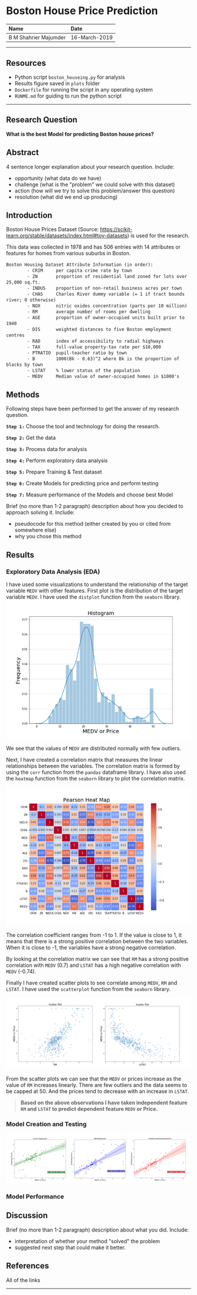 # Boston House Price Prediction

| Name | Date |
|:-------|:---------------|
| B M Shahrier Majumder | 16-March-2019 |

-----

## Resources

- Python script `boston_houseing.py` for analysis
- Results figure saved in `plots` folder
- `Dockerfile` for running the script in any operating system
- `RUNME.md` for guiding to run the python script

-----

## Research Question

**What is the best Model for predicting Boston house prices?**

## Abstract

4 sentence longer explanation about your research question. Include:

- opportunity (what data do we have)
- challenge (what is the "problem" we could solve with this dataset)
- action (how will we try to solve this problem/answer this question)
- resolution (what did we end up producing)

## Introduction

Boston House Prices Dataset (Source: https://scikit-learn.org/stable/datasets/index.html#toy-datasets) is used for the research.

This data was collected in 1978 and has 506 entries with 14 attributes or features for homes from various suburbs in Boston.

```
Boston Housing Dataset Attribute Information (in order):
        - CRIM     per capita crime rate by town
        - ZN       proportion of residential land zoned for lots over 25,000 sq.ft.
        - INDUS    proportion of non-retail business acres per town
        - CHAS     Charles River dummy variable (= 1 if tract bounds river; 0 otherwise)
        - NOX      nitric oxides concentration (parts per 10 million)
        - RM       average number of rooms per dwelling
        - AGE      proportion of owner-occupied units built prior to 1940
        - DIS      weighted distances to five Boston employment centres
        - RAD      index of accessibility to radial highways
        - TAX      full-value property-tax rate per $10,000
        - PTRATIO  pupil-teacher ratio by town
        - B        1000(Bk - 0.63)^2 where Bk is the proportion of blacks by town
        - LSTAT    % lower status of the population
        - MEDV     Median value of owner-occupied homes in $1000's
```

## Methods

Following steps have been performed to get the answer of my research question.

**`Step 1:`** Choose the tool and technology for doing the research.

**`Step 2:`** Get the data

**`Step 3:`** Process data for analysis

**`Step 4:`** Perform exploratory data analysis

**`Step 5:`** Prepare Training & Test dataset

**`Step 6:`** Create Models for predicting price and perform testing

**`Step 7:`** Measure performance of the Models and choose best Model

Brief (no more than 1-2 paragraph) description about how you decided to approach solving it. Include:

- pseudocode for this method (either created by you or cited from somewhere else)
- why you chose this method

## Results

### Exploratory Data Analysis (EDA)
I have used some visualizations to understand the relationship of the target variable `MEDV` with other features.
First plot is the distribution of the target variable `MEDV`. I have used the `distplot` function from the `seaborn` library.
![alt text](https://github.com/bmshahrier/boston-house-price-prediction/blob/master/plots/histMEDV.png "Histogram")

We see that the values of `MEDV` are distributed normally with few outliers.

Next, I have created a correlation matrix that measures the linear relationships between the variables. The correlation matrix is formed by using the `corr` function from the `pandas` dataframe library. I have also used the `heatmap` function from the `seaborn` library to plot the correlation matrix.

![alt text](https://github.com/bmshahrier/boston-house-price-prediction/blob/master/plots/PearsonHeatMap.png "Pearson Heat Map")

The correlation coefficient ranges from -1 to 1. If the value is close to 1, it means that there is a strong positive correlation between the two variables. When it is close to -1, the variables have a strong negative correlation.

By looking at the correlation matrix we can see that `RM` has a strong positive correlation with `MEDV` (0.7) and `LSTAT` has a high negative correlation with `MEDV` (-0.74).

Finally I have created scatter plots to see correlate among `MEDV`, `RM` and `LSTAT`. I have used the `scatterplot` function from the `seaborn` library.

![alt text](https://github.com/bmshahrier/boston-house-price-prediction/blob/master/plots/scatter-RM-MEDV-LSTAT-MEDV.png "Scatter Plot")

From the scatter plots we can see that the `MEDV` or prices increase as the value of `RM` increases linearly. There are few outliers and the data seems to be capped at 50. And the prices tend to decrease with an increase in `LSTAT`.

>**Based on the above observations I have taken independent feature `RM` and `LSTAT` to predict dependent feature `MEDV` or Price.** 

### Model Creation and Testing

![alt text](https://github.com/bmshahrier/boston-house-price-prediction/blob/master/plots/Regression.png "Regression Plots")

### Model Performance


## Discussion
Brief (no more than 1-2 paragraph) description about what you did. Include:

- interpretation of whether your method "solved" the problem
- suggested next step that could make it better.

## References
All of the links

-------
